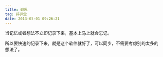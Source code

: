 ```yaml
---
title: 遐思
tag: 碎碎念
date: 2013-05-01 09:26:21
---
```


当记忆或者想法不立即记录下来，基本上马上就会忘记。

所以要快速的记录下来，就是这个软件就好了，可以同步，不需要考虑别的太多的想法了。